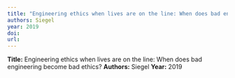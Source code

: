 ```yaml
---
title: "Engineering ethics when lives are on the line: When does bad engineering become bad ethics?"
authors: Siegel
year: 2019
doi: 
url: 
---
```

**Title:** Engineering ethics when lives are on the line: When does bad engineering become bad ethics?
**Authors:** Siegel
**Year:** 2019
